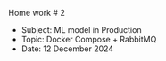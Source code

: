 Home work # 2
* Subject: ML model in Production
* Topic: Docker Compose + RabbitMQ
* Date: 12 December 2024 

